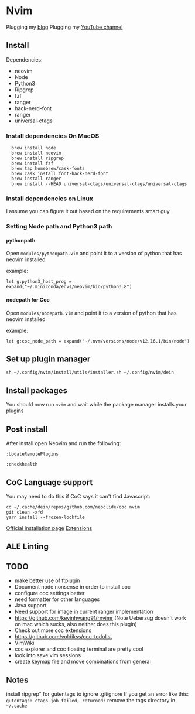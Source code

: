 # Nvim

Plugging my [blog](chrisatmachine.com)
Plugging my [YouTube channel](https://www.youtube.com/channel/UCS97tchJDq17Qms3cux8wcA)

## Install 

Dependencies:

- neovim
- Node
- Python3
- Ripgrep
- fzf
- ranger
- hack-nerd-font
- ranger
- universal-ctags

### Install dependencies On MacOS

```
  brew install node
  brew install neovim
  brew install ripgrep
  brew install fzf
  brew tap homebrew/cask-fonts
  brew cask install font-hack-nerd-font
  brew install ranger
  brew install --HEAD universal-ctags/universal-ctags/universal-ctags
```

### Install dependencies on Linux

I assume you can figure it out based on the requirements smart guy

### Setting Node path and Python3 path

#### pythonpath

Open `modules/pythonpath.vim` and point it to a version of python that has neovim installed

example:

```
let g:python3_host_prog = expand("~/.miniconda/envs/neovim/bin/python3.8")
```

#### nodepath for Coc

Open `modules/nodepath.vim` and point it to a version of python that has neovim installed

example:

```
let g:coc_node_path = expand("~/.nvm/versions/node/v12.16.1/bin/node")
```

## Set up plugin manager

```
sh ~/.config/nvim/install/utils/installer.sh ~/.config/nvim/dein
```

## Install packages

You should now run `nvim` and wait while the package manager installs your plugins


## Post install

After install open Neovim and run the following:

```
:UpdateRemotePlugins

:checkhealth
```

## CoC Language support


You may need to do this if CoC says it can't find Javascript:

```
cd ~/.cache/dein/repos/github.com/neoclide/coc.nvim
git clean -xfd
yarn install --frozen-lockfile
```

[Official installation page](https://github.com/neoclide/coc.nvim/wiki/Install-coc.nvim)
[Extensions](https://github.com/neoclide/coc.nvim/wiki/Using-coc-extensions)

## ALE Linting

## TODO 

- make better use of ftplugin
- Document node nonsense in order to install coc
- configure coc settings better 
- need formatter for other languages
- Java support
- Need support for image in current ranger implementation
- https://github.com/kevinhwang91/rnvimr (Note Ueberzug doesn't work on mac which sucks, also neither does this plugin)
- Check out more coc extensions
- https://github.com/voldikss/coc-todolist
- VimWiki
- coc explorer and coc floating terminal are pretty cool
- look into save vim sessions
- create keymap file and move combinations from general

## Notes

install ripgrep" for gutentags to ignore .gitignore
If you get an error like this: `gutentags: ctags job failed, returned:` remove the tags directory in `~/.cache`
